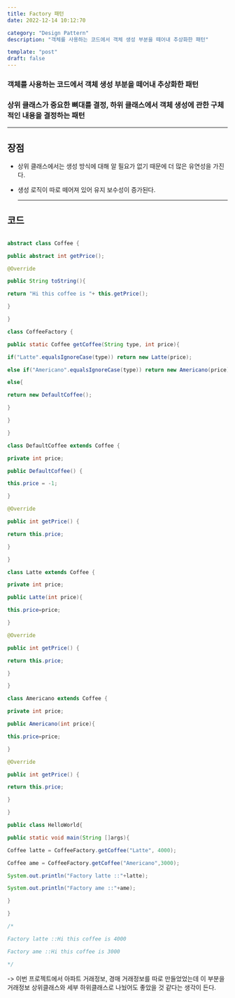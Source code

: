 ```yaml
---
title: Factory 패턴
date: 2022-12-14 10:12:70

category: "Design Pattern"
description: "객체를 사용하는 코드에서 객체 생성 부분을 떼어내 추상화한 패턴"

template: "post"
draft: false
---
```


### 객체를 사용하는 코드에서 객체 생성 부분을 떼어내 추상화한 패턴

### 상위 클래스가 중요한 뼈대를 결정, 하위 클래스에서 객체 생성에 관한 구체적인 내용을 결정하는 패턴

---

## 장점

- 상위 클래스에서는 생성 방식에 대해 알 필요가 없기 때문에 더 많은 유연성을 가진다.
- 생성 로직이 따로 떼어져 있어 유지 보수성이 증가된다.

  ***

## 코드

```JAVA

abstract class Coffee {

public abstract int getPrice();

@Override

public String toString(){

return "Hi this coffee is "+ this.getPrice();

}

}

class CoffeeFactory {

public static Coffee getCoffee(String type, int price){

if("Latte".equalsIgnoreCase(type)) return new Latte(price);

else if("Americano".equalsIgnoreCase(type)) return new Americano(price);

else{

return new DefaultCoffee();

}

}

}

class DefaultCoffee extends Coffee {

private int price;

public DefaultCoffee() {

this.price = -1;

}

@Override

public int getPrice() {

return this.price;

}

}

class Latte extends Coffee {

private int price;

public Latte(int price){

this.price=price;

}

@Override

public int getPrice() {

return this.price;

}

}

class Americano extends Coffee {

private int price;

public Americano(int price){

this.price=price;

}

@Override

public int getPrice() {

return this.price;

}

}

public class HelloWorld{

public static void main(String []args){

Coffee latte = CoffeeFactory.getCoffee("Latte", 4000);

Coffee ame = CoffeeFactory.getCoffee("Americano",3000);

System.out.println("Factory latte ::"+latte);

System.out.println("Factory ame ::"+ame);

}

}

/*

Factory latte ::Hi this coffee is 4000

Factory ame ::Hi this coffee is 3000

*/

```

-> 이번 프로젝트에서 아파트 거래정보, 경매 거래정보를 따로 만들었었는데 이 부분을 거래정보 상위클래스와 세부 하위클래스로 나눴어도 좋았을 것 같다는 생각이 든다.
